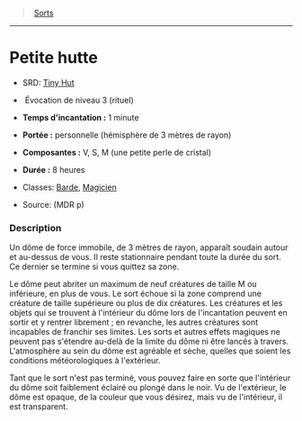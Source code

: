 ﻿---
!SpellHD
Level: 3
Type: Évocation
Ritual: rituel
CastingTime: 1 minute
Range: personnelle (hémisphère de 3 mètres de rayon)
Components: V, S, M (une petite perle de cristal)
Duration: 8 heures
Classes: '[Barde](hd_bard.md), [Magicien](hd_wizard.md)'
Id: spells_hd.md#petite-hutte
ParentLink: spells_hd.md#sorts
Name: Petite hutte
ParentName: Sorts
NameLevel: 1
AltName: '[Tiny Hut](srd_spells_tiny_hut.md)'
Source: (MDR p)
Attributes: {}
---
> [Sorts](hd_spells.md)

---

# Petite hutte

- SRD: [Tiny Hut](srd_spells_tiny_hut.md)

-  Évocation de niveau 3 (rituel)

- **Temps d'incantation :** 1 minute

- **Portée :** personnelle (hémisphère de 3 mètres de rayon)

- **Composantes :** V, S, M (une petite perle de cristal)

- **Durée :** 8 heures

- Classes: [Barde](hd_bard.md), [Magicien](hd_wizard.md)

- Source: (MDR p)

### Description

Un dôme de force immobile, de 3 mètres de rayon, apparaît soudain autour et au-dessus de vous. Il reste stationnaire pendant toute la durée du sort. Ce dernier se termine si vous quittez sa zone.

Le dôme peut abriter un maximum de neuf créatures de taille M ou inférieure, en plus de vous. Le sort échoue si la zone comprend une créature de taille supérieure ou plus de dix créatures. Les créatures et les objets qui se trouvent à l'intérieur du dôme lors de l'incantation peuvent en sortir et y rentrer librement ; en revanche, les autres créatures sont incapables de franchir ses limites. Les sorts et autres effets magiques ne peuvent pas s'étendre au-delà de la limite du dôme ni être lancés à travers. L'atmosphère au sein du dôme est agréable et sèche, quelles que soient les conditions météorologiques à l'extérieur.

Tant que le sort n'est pas terminé, vous pouvez faire en sorte que l'intérieur du dôme soit faiblement éclairé ou plongé dans le noir. Vu de l'extérieur, le dôme est opaque, de la couleur que vous désirez, mais vu de l'intérieur, il est transparent.


